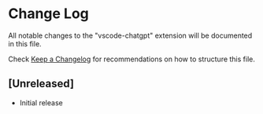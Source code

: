 # Change Log

All notable changes to the "vscode-chatgpt" extension will be documented in this file.

Check [Keep a Changelog](http://keepachangelog.com/) for recommendations on how to structure this file.

## [Unreleased]

- Initial release